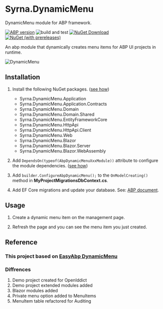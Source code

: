 # Syrna.DynamicMenu
DynamicMenu module for ABP framework.

[![ABP version](https://img.shields.io/badge/dynamic/xml?style=flat-square&color=yellow&label=abp&query=%2F%2FProject%2FPropertyGroup%2FVoloAbpPackageVersion&url=https%3A%2F%2Fraw.githubusercontent.com%2FSyrnaAbp%2FSyrna.DynamicMenu%2Fmaster%2FDirectory.Packages.props)](https://abp.io)
![build and test](https://img.shields.io/github/actions/workflow/status/SyrnaAbp/Syrna.DynamicMenu/build-all.yml?branch=master&style=flat-square)
[![NuGet Download](https://img.shields.io/nuget/dt/Syrna.DynamicMenu.Application.svg?style=flat-square)](https://www.nuget.org/packages/Syrna.DynamicMenu.Application)
[![NuGet (with prereleases)](https://img.shields.io/nuget/vpre/Syrna.DynamicMenu.Application.svg?style=flat-square)](https://www.nuget.org/packages/Syrna.DynamicMenu.Application) 

An abp module that dynamically creates menu items for ABP UI projects in runtime.

![DynamicMenu](https://github.com/user-attachments/assets/96dd349c-3e29-41f5-8a45-00f6c6cb3ddb)

## Installation

1. Install the following NuGet packages. ([see how](https://github.com/Dolunay/SyrnaAbpGuide/blob/master/docs/How-To.md#add-nuget-packages))

    * Syrna.DynamicMenu.Application
    * Syrna.DynamicMenu.Application.Contracts
    * Syrna.DynamicMenu.Domain
    * Syrna.DynamicMenu.Domain.Shared
    * Syrna.DynamicMenu.EntityFrameworkCore
    * Syrna.DynamicMenu.HttpApi
    * Syrna.DynamicMenu.HttpApi.Client
    * Syrna.DynamicMenu.Web
    * Syrna.DynamicMenu.Blazor
    * Syrna.DynamicMenu.Blazor.Server
    * Syrna.DynamicMenu.Blazor.WebAssembly

1. Add `DependsOn(typeof(AbpDynamicMenuXxxModule))` attribute to configure the module dependencies. ([see how](https://github.com/Dolunay/SyrnaAbpGuide/blob/master/docs/How-To.md#add-module-dependencies))

1. Add `builder.ConfigureAbpDynamicMenu();` to the `OnModelCreating()` method in **MyProjectMigrationsDbContext.cs**.

1. Add EF Core migrations and update your database. See: [ABP document](https://docs.abp.io/en/abp/latest/Tutorials/Part-1?UI=MVC&DB=EF#add-database-migration).

## Usage

1. Create a dynamic menu item on the management page.

2. Refresh the page and you can see the menu item you just created.

## Reference

### This project based on [EasyAbp DynamicMenu](https://github.com/EasyAbp/Abp.DynamicMenu)

### Diffrences

1. Demo project created for OpenIddict
2. Demo project extended modules added
2. Blazor modules added
3. Private menu option added to MenuItems
4. MenuItem table refactored for Auditing
